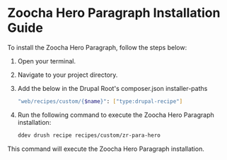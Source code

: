 # Zoocha Hero Paragraph Installation Guide

To install the Zoocha Hero Paragraph, follow the steps below:

1. Open your terminal.
2. Navigate to your project directory.
3. Add the below in the Drupal Root's composer.json installer-paths
    ```sh
    "web/recipes/custom/{$name}": ["type:drupal-recipe"]
    ```
4. Run the following command to execute the Zoocha Hero Paragraph installation:

    ```sh
    ddev drush recipe recipes/custom/zr-para-hero
    ```

This command will execute the Zoocha Hero Paragraph installation.
